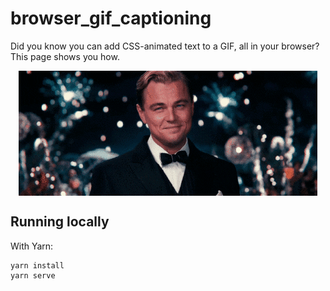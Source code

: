# browser_gif_captioning

Did you know you can add CSS-animated text to a GIF, all in your browser?
This page shows you how.

<img src='public/finalResult.gif' style='display: block; margin: 1em auto'/>

## Running locally

With Yarn:

```
yarn install
yarn serve
```
